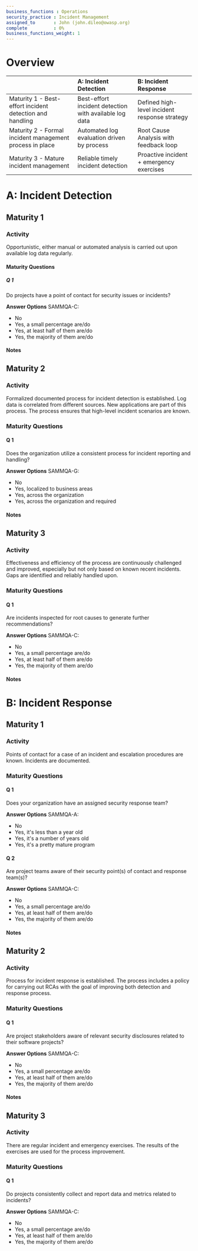 ```yaml
---
business_functions : Operations
security_practice : Incident Management
assigned_to       : John (john.dileo@owasp.org)
complete          : 0%
business_functions_weight: 1
---
```



# Overview

| | A: Incident Detection | B: Incident Response |
|:---|:---|:---|
| Maturity 1 - Best-effort incident detection and handling | Best-effort incident detection with available log data | Defined high-level incident response strategy |
| Maturity 2 - Formal incident management process in place | Automated log evaluation driven by process | Root Cause Analysis with feedback loop |
| Maturity 3 - Mature incident management | Reliable timely incident detection | Proactive incident + emergency exercises |


# A: Incident Detection

## Maturity 1
### Activity
Opportunistic, either manual or automated analysis is carried out upon available log data regularly.

#### Maturity Questions
##### Q 1
Do projects have a point of contact for security issues or incidents?

**Answer Options**
SAMMQA-C:
- No
- Yes, a small percentage are/do
- Yes, at least half of them are/do
- Yes, the majority of them are/do

#### Notes


## Maturity 2
### Activity
Formalized documented process for incident detection is established. Log data is correlated from different sources. New applications are part of this process. The process ensures that high-level incident scenarios are known.

### Maturity Questions
#### Q 1
Does the organization utilize a consistent process for incident reporting and handling?

**Answer Options**
SAMMQA-G:
- No
- Yes, localized to business areas
- Yes, across the organization
- Yes, across the organization and required

#### Notes



## Maturity 3
### Activity
Effectiveness and efficiency of the process are continuously challenged and improved, especially but not only based on known recent incidents. Gaps are identified and reliably handled upon.

### Maturity Questions
#### Q 1
Are incidents inspected for root causes to generate further recommendations?

**Answer Options**
SAMMQA-C:
- No
- Yes, a small percentage are/do
- Yes, at least half of them are/do
- Yes, the majority of them are/do

#### Notes


# B: Incident Response

## Maturity 1
### Activity
Points of contact for a case of an incident and escalation procedures are known. Incidents are documented.

### Maturity Questions
#### Q 1
Does your organization have an assigned security response team?

**Answer Options**
SAMMQA-A:
- No
- Yes, it's less than a year old
- Yes, it's a number of years old
- Yes, it's a pretty mature program

#### Q 2
Are project teams aware of their security point(s) of contact and response team(s)?

**Answer Options**
SAMMQA-C:
- No
- Yes, a small percentage are/do
- Yes, at least half of them are/do
- Yes, the majority of them are/do

#### Notes


## Maturity 2
### Activity
Process for incident response is established. The process includes a policy for carrying out RCAs with the goal of improving both detection and response process.

### Maturity Questions
#### Q 1
Are project stakeholders aware of relevant security disclosures related to their software projects?

**Answer Options**
SAMMQA-C:
- No
- Yes, a small percentage are/do
- Yes, at least half of them are/do
- Yes, the majority of them are/do

#### Notes


## Maturity 3
### Activity
There are regular incident and emergency exercises. The results of the exercises are used for the process improvement.

### Maturity Questions
#### Q 1
Do projects consistently collect and report data and metrics related to incidents?

**Answer Options**
SAMMQA-C:
- No
- Yes, a small percentage are/do
- Yes, at least half of them are/do
- Yes, the majority of them are/do
